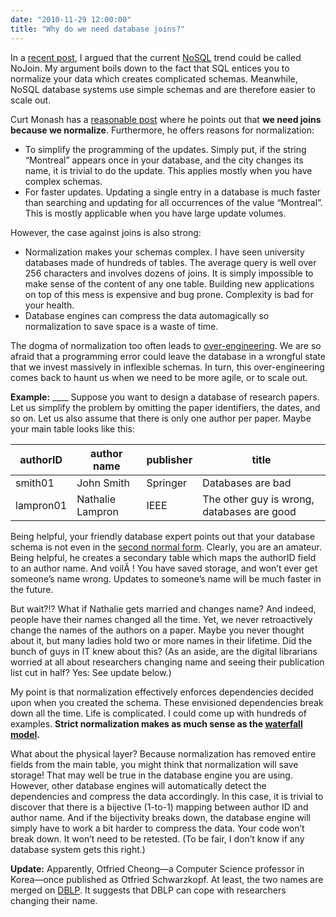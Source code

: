 ```yaml
---
date: "2010-11-29 12:00:00"
title: "Why do we need database joins?"
---
```




In a [recent post](/lemire/blog/2010/06/28/nosql-or-nojoin/), I argued that the current [NoSQL](https://en.wikipedia.org/wiki/NoSQL) trend could be called NoJoin. My argument boils down to the fact that SQL entices you to normalize your data which creates complicated schemas. Meanwhile, NoSQL database systems use simple schemas and are therefore easier to scale out.

Curt Monash has a [reasonable post](http://www.dbms2.com/2010/11/29/document-database-without-joins/) where he points out that __we need joins because we normalize__. Furthermore, he offers reasons for normalization:

- To simplify the programming of the updates. Simply put, if the string &ldquo;Montreal&rdquo; appears once in your database, and the city changes its name, it is trivial to do the update. This applies mostly when you have complex schemas.
- For faster updates. Updating a single entry in a database is much faster than searching and updating for all occurrences of the value &ldquo;Montreal&rdquo;. This is mostly applicable when you have large update volumes.


However, the case against joins is also strong:

- Normalization makes your schemas complex. I have seen university databases made of hundreds of tables. The average query is well over 256 characters and involves dozens of joins. It is simply impossible to make sense of the content of any one table. Building new applications on top of this mess is expensive and bug prone. Complexity is bad for your health.
- Database engines can compress the data automagically so normalization to save space is a waste of time.

The dogma of normalization too often leads to [over-engineering](https://en.wikipedia.org/wiki/Overengineering). We are so afraid that a programming error could leave the database in a wrongful state that we invest massively in inflexible schemas. In turn, this over-engineering comes back to haunt us when we need to be more agile, or to scale out.

__Example:__
____ Suppose you want to design a database of research papers. Let us simplify the problem by omitting the paper identifiers, the dates, and so on. Let us also assume that there is only one author per paper. Maybe your main table looks like this:

authorID                 |author name              |publisher                |title                    |
-------------------------|-------------------------|-------------------------|-------------------------|
smith01                  |John Smith               |Springer                 |Databases are bad        |
lampron01                |Nathalie Lampron         |IEEE                     |The other guy is wrong, databases are good |


Being helpful, your friendly database expert points out that your database schema is not even in the [second normal form](https://en.wikipedia.org/wiki/Second_normal_form). Clearly, you are an amateur. Being helpful, he creates a secondary table which maps the authorID field to an author name. And voilÃ ! You have saved storage, and won&rsquo;t ever get someone&rsquo;s name wrong. Updates to someone&rsquo;s name will be much faster in the future.

But wait?!? What if Nathalie gets married and changes name? And indeed, people have their names changed all the time. Yet, we never retroactively change the names of the authors on a paper. Maybe you never thought about it, but many ladies hold two or more names in their lifetime. Did the bunch of guys in IT knew about this? (As an aside, are the digital librarians worried at all about researchers changing name and seeing their publication list cut in half? Yes: See update below.)

My point is that normalization effectively enforces dependencies decided upon when you created the schema. These envisioned dependencies break down all the time. Life is complicated. I could come up with hundreds of examples. __Strict normalization makes as much sense as the [waterfall model](https://en.wikipedia.org/wiki/Waterfall_method).__

What about the physical layer? Because normalization has removed entire fields from the main table, you might think that normalization will save storage! That may well be true in the database engine you are using. However, other database engines will automatically detect the dependencies and compress the data accordingly. In this case, it is trivial to discover that there  is a bijective (1-to-1) mapping between author ID and author name. And if the bijectivity breaks down, the database engine will simply have to work a bit harder to compress the data. Your code won&rsquo;t break down. It won&rsquo;t need to be retested. (To be fair, I don&rsquo;t know if any database system gets this right.)

__Update:__ Apparently, Otfried Cheong&mdash;a Computer Science professor in Korea&mdash;once published as Otfried Schwarzkopf. At least, the two names are merged on [DBLP](http://www.informatik.uni-trier.de/~ley/db/indices/a-tree/c/Cheong:Otfried.html). It suggests that DBLP can cope with researchers changing their name.

